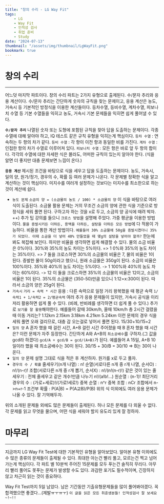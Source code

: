 ```yaml
---
title: "창의 수리 - LG Way Fit"
tags:
    - LG
    - Way Fit
    - 인적성 검사
    - 취업 준비
    - Study
date: "2024-07-13"
thumbnail: "/assets/img/thumbnail/LgWayFit.png"
bookmark: true
---
```


# 창의 수리
---
어느덧 마지막 파트이다.
창의 수리 파트는 2가지 유형으로 출제된다.
수/문자 추리와 응용 계산이다.
수/문자 추리는 간단하게 숫자의 규칙을 찾는 문제이고,
응용 계산은 농도, 거속시 등 기본적인 방정식을 이용한 계산들이다.
등차수열, 등비수열, 계차수열, 피보나치 수열 등 기본 수열들을 익히고
농도, 거속시 기본 문제들을 익히면 쉽게 풀어낼 수 있다.

**`수/문자 추리`**
나열된 숫자 또는 도형에 포함된 규칙을 찾아 답을 도출하는 문제이다.
각종 수열에 대해 알아야 하고, IQ 테스트 같은 규칙 유형을 익히는게 핵심이다.
`등차 수열` : 연속하는 두 항의 차가 같다.
`등비 수열` : 각 항이 이전 항과 동일한 비를 가진다.
`계차 수열` : 인접한 항의 차가 수열로 이루어져 있다.
`피보나치 수열` : 모든 항은 바로 앞 두 항의 합이다.
각각의 수열에 대한 자세한 식은 몰라도, 어떠한 규칙이 있는지 알아야 한다.
(식을 알면 더 좋지만 대충 문제보면 느낌이 온다.)

**`응용 계산`**
제시된 조건을 바탕으로 식을 세우고 답을 도출하는 문제이다.
농도, 거속시, 일의 양, 원가/정가, 경우의 수, 확률 등 여러 문제가 나온다.
각 문제별 정확한 식을 알고 계산하는 것이 핵심이다.
미지수를 여러개 설정하는 것보다는 미지수를 최소한으로 하는 것이 계산에 쉽다.
* `농도 문제`
`소금의 양 = (소금물의 농도 / 100) * 소금물의 양` 이 식을 바탕으로 여러 식이 도출된다.
소금물 활용 문제는 거의 무조건 소금의 양에 관한 식을 기준으로 방정식을 세워 풀면 된다.
구하고자 하는 것을 x로 두고, 소금의 양 공식에 때려 박자.
++) 추가 팁
강의를 들으니 `크로스 방법`을 설명해 주었다. 가중 평균을 이용한 방법이다.
`물을 증발시키든 더하든, 용액을 더하든, 설탕을 더하든 모든 방법`에 다 적용이 가능하다.
비율을 통한 계산 방법이다.
`예를들어 30% 소금물에 50g을 증발시켰더니 35%가 되었다. 이때 소금을 더 넣어 40% 만들었을 때 몇g의 설탕을 넣어야 할까?`
한눈에 봐도 복잡해 보인다. 하지만 비율을 생각하면 쉽게 해결할 수 있다.
물의 소금 비율은 0%이다.
30%와 35%의 농도 차이는 5%이다. => 1
0%와 35%의 농도 차이는 35%이다. => 7
둘을 크로스하면 30%의 소금물의 비율은 7, 물의 비율은 1이 된다.
증발한 물이 50g이라고 했으니, 원래 소금물은 350g이 된다.
소금의 비율은 100%이다.
35%와 40%의 농도 차이는 5%이다. -> 1
100%와 40%의 농도 차이는 60%이다. -> 12
이 둘을 크로스하면 35%의 소금물의 비율은 12이고, 소금의 비율은 1이 된다.
35%의 소금물은 (350-50)만큼 있으니 1:12=x:300이 된다.
따라서 소금의 양은 25g이 된다.
* `거속시`
`거리 = 속력 * 시간`
응용 : 다른 속력으로 일정 거리 왕복했을 때 평균 속력
`1/속력1 + 1/속력2 = 2/평균속력`
여러 추가 응용 문제들이 있지만, 거속시 공식을 이리저리 활용하면 쉽게 풀 수 있다.
(비례, 반비례를 생각하면 더 쉽게 풀 수 있다.)
추가로 `보기를 잘 활용`해야한다. 
예를들어 갈때 30km/h, 올때 10km/h 총 2시간 걸렸을 때 이동 거리는?
1.12km  2.15km  3.18km  4.21km  5.24km
이런 문제의 경우 식을 세워 풀면 오래 걸리므로, 대충 감 오는걸로 넣어서 풀면 된다.
15/30+10/15=2
* `일의 양`
A 혼자 했을 때 걸린 시간, A+B 걸린 시간 주어졌을 때 B 혼자 했을 때 시간은?
이런 문제가 자주 등장한다.
간단하게 A와 A+B의 `최소공배수`를 구하자.(그 값을 gcd라 하겠다)
`gcd/A + gcd/B = gcd/(A+B)`가 된다.
예를들어 A 15일, A+B 10일이라 했을 때 최소공배수는 30이 된다.
30/15 + 30/B = 30/10  =>  B는 30이 나온다.
* `일의 양`
문제 설명 그대로 식을 적은 후 계산하자.
원가를 x로 두고 풀자.
* `경우의 수 / 확률`
줄세우기(n개 나열) : n!
순열(서로다른 n개 중 r개 나열, 순서O) : n!/(n-r)!
조합(서로다른 n개 중 r개 뽑기, 순서X) : n!/(n!(n-r)!)
같은 것이 있는 줄세우기 : 전체 줄세우고 같은 개수!만큼 나누기 n!/(a!b!...)
원순열 : (n-1)!
최단거리 경우의 수 : (가로+세로)!/(가로!세로!)
중복 순열 : n^r
중복 조합 : nCr 조합에서 n->n+r-1
조건부 확률 : P(A|B) = P(A교B)/P(B)
위의 식 이외에도 여러 응용 문제가 나올 수 있다.
잘 기억해두자.

위의 소개된 문제들 외에도 많은 문제들이 출제된다.
허나 모든 문제를 다 외울 수 없다.
각 문제를 읽고 무엇을 물으며, 어떤 식을 세워야 할지 유도리 있게 잘 정하자.

# 마무리
---
지금까지 LG Way Fit Test에 대한 기본적인 유형을 알아보았다.
알아본 유형 이외에도 수 많은 종류의 문제들이 출제될 수 있다.
최대한 아는건 빨리 풀고, 모르는건 찍고 넘어가는게 핵심이다.
각 파트 별 10분씩 주어진 15문제를 모두 푸는건 솔직히 무리다.
아무리 빨리 풀어도 못푸는 문제가 발생할 수도 있다.
과감한 포기도 필수적이며, 긴장하지 않고 차근히 읽는 것이 중요하다.

Way Fit Test까지 5일 남았다. 남은 기간동안 기출유형문제들을 많이 풀어봐야겠다.
꼭 합격했으면 좋겠다...(제발ㅠㅜㅠㅜ)
`이 글을 읽은 모든 취준생분들! 인적성검사 잘 보세요~!~!!`